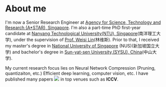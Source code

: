 # About me
I'm now a Senior Research Engineer at [Agency for Science, Technology and Research (A*STAR), Singapore](https://www.a-star.edu.sg/). I'm also a part-time PhD first-year candidate at [Nanyang Technological University(NTU), Singapore](https://www.ntu.edu.sg/)(南洋理工大学), under the supervision of [Prof. Weisi Lin](https://personal.ntu.edu.sg/wslin/Home.html)(林维斯). Prior to that, I received my master's degree in [National University of Singapore](https://www.iss.nus.edu.sg/) (NUS)(新加坡国立大学) and bachelor's degree in [Sun-yat-sen University,(SYSU), China](https://www.sysu.edu.cn/sysuen/)(中山大学). 

My current research focus lies on Neural Network Compression (Pruning, quantizaiton, etc.) Efficient deep learning, computer vision, etc. I have published many papers <a href='https://scholar.google.com/citations?user=NBIqaHQAAAAJ'><img src="https://img.shields.io/endpoint?logo=Google%20Scholar&url=https://github.com/xuk114/xuk114.github.io/blob/google-scholar-stats/gs_data_shieldsio.json&labelColor=f6f6f6&color=9cf&style=flat&label=citations"></a> in top venues such as **ICCV**. 
